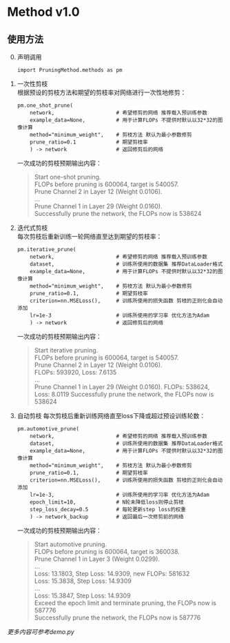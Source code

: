 # Method v1.0

## 使用方法
0. 声明调用  
    ```
    import PruningMethod.methods as pm
    ```
    
1. 一次性剪枝  
    根据预设的剪枝方法和期望的剪枝率对网络进行一次性地修剪：
    ```
    pm.one_shot_prune(
        network,                    # 希望修剪的网络 推荐载入预训练参数
        example_data=None,          # 用于计算FLOPs 不提供时默认以32*32的图像计算
        method="minimum_weight",    # 剪枝方法 默认为最小参数修剪
        prune_ratio=0.1             # 期望剪枝率
        ) -> network                # 返回修剪后的网络
    ```
    一次成功的剪枝预期输出内容：
    >   Start one-shot pruning.  
        FLOPs before pruning is 600064, target is 540057.  
        Prune Channel 2 in Layer 12 (Weight 0.0106).  
        ...  
        Prune Channel 1 in Layer 29 (Weight 0.0160).  
        Successfully prune the network, the FLOPs now is 538624
    
2. 迭代式剪枝  
    每次剪枝后重新训练一轮网络直至达到期望的剪枝率：
    ```
    pm.iterative_prune(
        network,                    # 希望修剪的网络 推荐载入预训练参数
        dataset,                    # 训练所使用的数据集 推荐DataLoader格式
        example_data=None,          # 用于计算FLOPs 不提供时默认以32*32的图像计算
        method="minimum_weight",    # 剪枝方法 默认为最小参数修剪
        prune_ratio=0.1,            # 期望剪枝率
        criterion=nn.MSELoss(),     # 训练所使用的损失函数 剪枝的正则化会自动添加
        lr=1e-3                     # 训练所使用的学习率 优化方法为Adam
        ) -> network                # 返回修剪后的网络
    ```
    一次成功的剪枝预期输出内容：
    >   Start iterative pruning.  
        FLOPs before pruning is 600064, target is 540057.  
        Prune Channel 2 in Layer 12 (Weight 0.0106).  
        FLOPs: 593920,  Loss: 7.6135  
        ...  
        Prune Channel 1 in Layer 29 (Weight 0.0160).
        FLOPs: 538624,  Loss: 8.0119
        Successfully prune the network, the FLOPs now is 538624
        
3. 自动剪枝 
    每次剪枝后重新训练网络直至loss下降或超过预设训练轮数：
    ```
    pm.automotive_prune(
        network,                    # 希望修剪的网络 推荐载入预训练参数
        dataset,                    # 训练所使用的数据集 推荐DataLoader格式
        example_data=None,          # 用于计算FLOPs 不提供时默认以32*32的图像计算
        method="minimum_weight",    # 剪枝方法 默认为最小参数修剪
        prune_ratio=0.1,            # 期望剪枝率
        criterion=nn.MSELoss(),     # 训练所使用的损失函数 剪枝的正则化会自动添加
        lr=1e-3,                    # 训练所使用的学习率 优化方法为Adam
        epoch_limit=10,             # N轮未降低loss则停止剪枝
        step_loss_decay=0.5         # 每轮更新step loss的权重
        ) -> network_backup         # 返回最后一次修剪前的网络
    ```
    一次成功的剪枝预期输出内容：
    >   Start automotive pruning.  
        FLOPs before pruning is 600064, target is 360038.  
        Prune Channel 1 in Layer 3 (Weight 0.0299).  
        ...  
        Loss: 13.1803, Step Loss: 14.9309, new FLOPs: 581632  
        Loss: 15.3838, Step Loss: 14.9309  
        ...  
        Loss: 15.3847, Step Loss: 14.9309  
        Exceed the epoch limit and terminate pruning, the FLOPs now is 587776  
        Successfully prune the network, the FLOPs now is 587776  

*更多内容可参考demo.py*